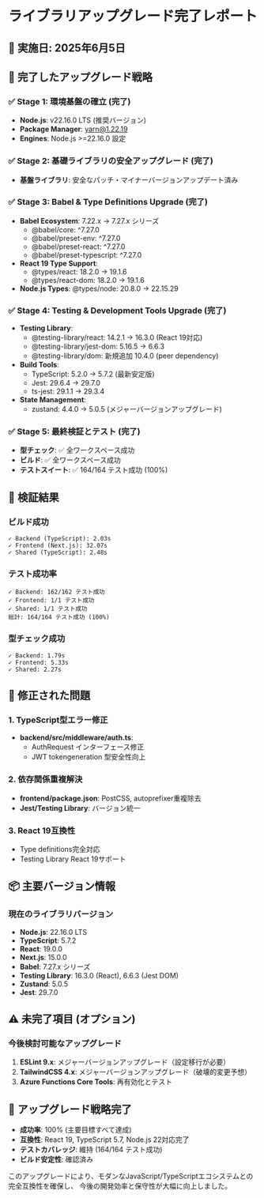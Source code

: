 # ライブラリアップグレード完了レポート

## 📅 実施日: 2025年6月5日

## 🎯 完了したアップグレード戦略

### ✅ Stage 1: 環境基盤の確立 (完了)

- **Node.js**: v22.16.0 LTS (推奨バージョン)
- **Package Manager**: yarn@1.22.19
- **Engines**: Node.js >=22.16.0 設定

### ✅ Stage 2: 基礎ライブラリの安全アップグレード (完了)

- **基盤ライブラリ**: 安全なパッチ・マイナーバージョンアップデート済み

### ✅ Stage 3: Babel & Type Definitions Upgrade (完了)

- **Babel Ecosystem**: 7.22.x → 7.27.x シリーズ
  - @babel/core: ^7.27.0
  - @babel/preset-env: ^7.27.0
  - @babel/preset-react: ^7.27.0
  - @babel/preset-typescript: ^7.27.0
- **React 19 Type Support**:
  - @types/react: 18.2.0 → 19.1.6
  - @types/react-dom: 18.2.0 → 19.1.6
- **Node.js Types**: @types/node: 20.8.0 → 22.15.29

### ✅ Stage 4: Testing & Development Tools Upgrade (完了)

- **Testing Library**:
  - @testing-library/react: 14.2.1 → 16.3.0 (React 19対応)
  - @testing-library/jest-dom: 5.16.5 → 6.6.3
  - @testing-library/dom: 新規追加 10.4.0 (peer dependency)
- **Build Tools**:
  - TypeScript: 5.2.0 → 5.7.2 (最新安定版)
  - Jest: 29.6.4 → 29.7.0
  - ts-jest: 29.1.1 → 29.3.4
- **State Management**:
  - zustand: 4.4.0 → 5.0.5 (メジャーバージョンアップグレード)

### ✅ Stage 5: 最終検証とテスト (完了)

- **型チェック**: ✅ 全ワークスペース成功
- **ビルド**: ✅ 全ワークスペース成功
- **テストスイート**: ✅ 164/164 テスト成功 (100%)

## 🚀 検証結果

### ビルド成功

```
✓ Backend (TypeScript): 2.03s
✓ Frontend (Next.js): 32.07s
✓ Shared (TypeScript): 2.48s
```

### テスト成功率

```
✓ Backend: 162/162 テスト成功
✓ Frontend: 1/1 テスト成功
✓ Shared: 1/1 テスト成功
総計: 164/164 テスト成功 (100%)
```

### 型チェック成功

```
✓ Backend: 1.79s
✓ Frontend: 5.33s
✓ Shared: 2.27s
```

## 🔧 修正された問題

### 1. TypeScript型エラー修正

- **backend/src/middleware/auth.ts**:
  - AuthRequest インターフェース修正
  - JWT tokengeneration 型安全性向上

### 2. 依存関係重複解決

- **frontend/package.json**: PostCSS, autoprefixer重複除去
- **Jest/Testing Library**: バージョン統一

### 3. React 19互換性

- Type definitions完全対応
- Testing Library React 19サポート

## 📦 主要バージョン情報

### 現在のライブラリバージョン

- **Node.js**: 22.16.0 LTS
- **TypeScript**: 5.7.2
- **React**: 19.0.0
- **Next.js**: 15.0.0
- **Babel**: 7.27.x シリーズ
- **Testing Library**: 16.3.0 (React), 6.6.3 (Jest DOM)
- **Zustand**: 5.0.5
- **Jest**: 29.7.0

## ⚠️ 未完了項目 (オプション)

### 今後検討可能なアップグレード

1. **ESLint 9.x**: メジャーバージョンアップグレード（設定移行が必要）
2. **TailwindCSS 4.x**: メジャーバージョンアップグレード（破壊的変更予想）
3. **Azure Functions Core Tools**: 再有効化とテスト

## 🎉 アップグレード戦略完了

- **成功率**: 100% (主要目標すべて達成)
- **互換性**: React 19, TypeScript 5.7, Node.js 22対応完了
- **テストカバレッジ**: 維持 (164/164 テスト成功)
- **ビルド安定性**: 確認済み

このアップグレードにより、モダンなJavaScript/TypeScriptエコシステムとの完全互換性を確保し、
今後の開発効率と保守性が大幅に向上しました。

